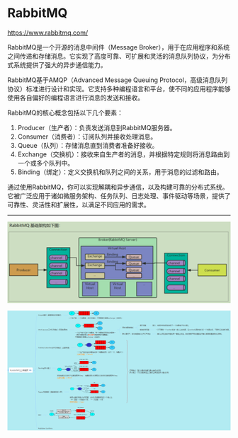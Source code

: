 # RabbitMQ

https://www.rabbitmq.com/

RabbitMQ是一个开源的消息中间件（Message Broker），用于在应用程序和系统之间传递和存储消息。它实现了高度可靠、可扩展和灵活的消息队列协议，为分布式系统提供了强大的异步通信能力。

RabbitMQ基于AMQP（Advanced Message Queuing Protocol，高级消息队列协议）标准进行设计和实现。它支持多种编程语言和平台，使不同的应用程序能够使用各自偏好的编程语言进行消息的发送和接收。

RabbitMQ的核心概念包括以下几个要素：

1. Producer（生产者）：负责发送消息到RabbitMQ服务器。
2. Consumer（消费者）：订阅队列并接收处理消息。
3. Queue（队列）：存储消息直到消费者准备好接收。
4. Exchange（交换机）：接收来自生产者的消息，并根据特定规则将消息路由到一个或多个队列中。
5. Binding（绑定）：定义交换机和队列之间的关系，用于消息的过滤和路由。

通过使用RabbitMQ，你可以实现解耦和异步通信，以及构建可靠的分布式系统。它被广泛应用于诸如微服务架构、任务队列、日志处理、事件驱动等场景，提供了可靠性、灵活性和扩展性，以满足不同应用的需求。

---

![](images/RabbitMQ基础架构.png)

![](images/RabbitMQ工作模式.png)

